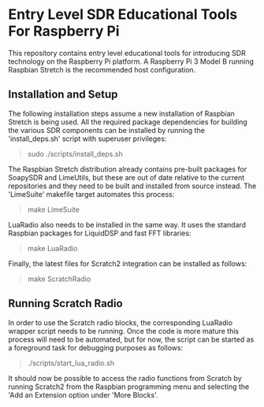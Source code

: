 # Entry Level SDR Educational Tools For Raspberry Pi

This repository contains entry level educational tools for introducing SDR 
technology on the Raspberry Pi platform. A Raspberry Pi 3 Model B running 
Raspbian Stretch is the recommended host configuration.

## Installation and Setup

The following installation steps assume a new installation of Raspbian Stretch 
is being used. All the required package dependencies for building the various 
SDR components can be installed by running the 'install_deps.sh' script with 
superuser privileges:

  > sudo  ./scripts/install_deps.sh

The Raspbian Stretch distribution already contains pre-built packages for 
SoapySDR and LimeUtils, but these are out of date relative to the current 
repositories and they need to be built and installed from source instead. The 
'LimeSuite' makefile target automates this process:

  > make LimeSuite

LuaRadio also needs to be installed in the same way. It uses the standard 
Raspbian packages for LiquidDSP and fast FFT libraries:

  > make LuaRadio

Finally, the latest files for Scratch2 integration can be installed as follows:

  > make ScratchRadio
  
## Running Scratch Radio

In order to use the Scratch radio blocks, the corresponding LuaRadio wrapper 
script needs to be running. Once the code is more mature this process will need 
to be automated, but for now, the script can be started as a foreground task for 
debugging purposes as follows:

  > ./scripts/start_lua_radio.sh

It should now be possible to access the radio functions from Scratch by running 
Scratch2 from the Raspbian programming menu and selecting the 'Add an Extension 
option under 'More Blocks'.

